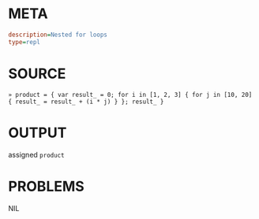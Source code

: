 # META
~~~ini
description=Nested for loops
type=repl
~~~
# SOURCE
~~~roc
» product = { var result_ = 0; for i in [1, 2, 3] { for j in [10, 20] { result_ = result_ + (i * j) } }; result_ }
~~~
# OUTPUT
assigned `product`
# PROBLEMS
NIL
